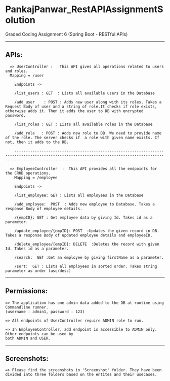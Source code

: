 # PankajPanwar_RestAPIAssignmentSolution
Graded Coding Assignment 6 (Spring Boot - RESTful APIs)

-----
APIs:
-----
	  => UserController	:	This API gives all operations related to users and roles.
      Mapping = /user

        Endpoints ->
		
        /list_users : GET  : Lists all available users in the Database

        /add_user    : POST : Adds new user along with its roles. Takes a Request Body of user and a string of role.It checks if role exists, otherwise adds it. Then it adds the user to DB with encrypted password.
        
        /list_roles : GET : Lists all available roles in the Database

        /add_role   : POST : Adds new role to DB. We need to provide name of the role. The server checks if  a role with given name exists. If not, then it adds to the DB.

        -----------------------------------------------------------------------------------------------------------------------------------------------------------------------------------------

	  => EmployeeController  :  This API provides all the endpoints for the CRUD operations.
        Mapping = /employee

        Endpoints ->
    
        /list_employee: GET : Lists all employees in the Database
    
        /add_employee:  POST  : Adds new employee to Database. Takes a response Body of employee details.

        /{empID}: GET : Get employee data by giving Id. Takes id as a parameter. 

        /update_employee/{empID}: POST  :Updates the given record in DB. Takes a response Body of updated employee details and employeeID. 
    
        /delete_employee/{empID}: DELETE  :Deletes the record with given Id. Takes id as a parameter. 
    
        /search:  GET :Get an employee by giving firstName as a parameter.
  
        /sort:  GET : Lists all employees in sorted order. Takes string parameter as order (asc/desc)



------------
Permissions:
------------
	=> The application has one admin data added to the DB at runtime using Commandline runner. 
	(username : admin1, password : 123)
	
	=> All endpoints of UserController require ADMIN role to run.
	
	=> In EmployeeController, add endpoint is accessible to ADMIN only. Other endpoints can be used by 
	both ADMIN and USER.
	

	
------------
Screenshots: 
------------
	=> Please find the screenshots in 'Screenshot' folder. They have been divided into three folders based on the entites and their usecases. 
